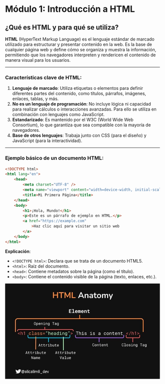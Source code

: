 # Módulo 1: Introducción a HTML

## **¿Qué es HTML y para qué se utiliza?**

**HTML** (HyperText Markup Language) es el lenguaje estándar de marcado utilizado para estructurar y presentar contenido en la web. Es la base de cualquier página web y define cómo se organiza y muestra la información, permitiendo que los navegadores interpreten y rendericen el contenido de manera visual para los usuarios.

---

### **Características clave de HTML**:
1. **Lenguaje de marcado**: Utiliza etiquetas o elementos para definir diferentes partes del contenido, como títulos, párrafos, imágenes, enlaces, tablas, y más.
2. **No es un lenguaje de programación**: No incluye lógica ni capacidad para realizar cálculos o interacciones avanzadas. Para ello se utiliza en combinación con lenguajes como JavaScript.
3. **Estandarizado**: Es mantenido por el W3C (World Wide Web Consortium), lo que garantiza que sea compatible con la mayoría de navegadores.
4. **Base de otros lenguajes**: Trabaja junto con CSS (para el diseño) y JavaScript (para la interactividad).

---

### **Ejemplo básico de un documento HTML**:

```html
<!DOCTYPE html>
<html lang="en">
    <head>
        <meta charset="UTF-8" />
        <meta name="viewport" content="width=device-width, initial-scale=1.0" />
        <title>Mi Primera Página</title>
    </head>
    <body>
        <h1>¡Hola, Mundo!</h1>
        <p>Este es un párrafo de ejemplo en HTML.</p>
        <a href="https://example.com"
            >Haz clic aquí para visitar un sitio web
        </a>
    </body>
</html>
```

**Explicación**:
- `<!DOCTYPE html>`: Declara que se trata de un documento HTML5.
- `<html>`: Raíz del documento.
- `<head>`: Contiene metadatos sobre la página (como el título).
- `<body>`: Contiene el contenido visible de la página (texto, enlaces, etc.). 

![Anatomia de una etiqueta](images/image.jpeg)